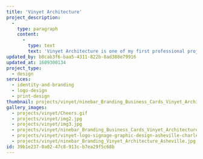 ```yaml
---
title: 'Vinyet Architecture'
project_description:
  -
    type: paragraph
    content:
      -
        type: text
        text: 'Vinyet Architecture is one of my first professional projects. I was approached to develop a full identity package, including merchandise, for the firm in the spring of 2013. I lead the design process with my team at ninebar and developed a lasting, memorable identity that they continue to use to this day.'
updated_by: b8cab3f6-baa5-4311-822b-8ad388e79916
updated_at: 1609300134
project_type:
  - design
services:
  - identity-and-branding
  - logo-design
  - print-design
thumbnail: projects/vinyet/ninebar_Branding_Business_Cards_Vinyet_Architecture_Asheville.jpg
gallery_images:
  - projects/vinyet/Cheers.gif
  - projects/vinyet/img2.jpg
  - projects/vinyet/img3.jpg
  - projects/vinyet/ninebar_Branding_Business_Cards_Vinyet_Architecture_Asheville.jpg
  - projects/vinyet/vinyet-logo-signage-graphic-design-asheville-charleston-rockhill.jpg
  - projects/vinyet/ninebar_Branding_Vinyet_Architecture_Asheville.jpg
id: 39b1e237-0a02-47c8-913c-b7ea29f5c68b
---
```

